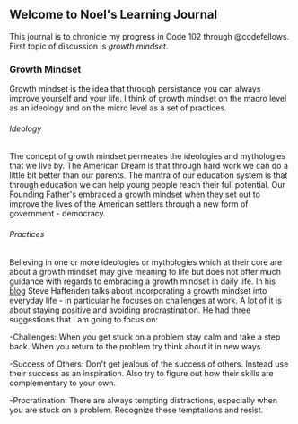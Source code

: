 ## Welcome to Noel's Learning Journal

This journal is to chronicle my progress in Code 102 through @codefellows. First topic of discussion is *growth mindset*.

### Growth Mindset

Growth mindset is the idea that through persistance you can always improve yourself and your life. I think of growth mindset on the macro level as an ideology and on the micro level as a set of practices.

###### Ideology
The concept of growth mindset permeates the ideologies and mythologies that we live by. The American Dream is that through hard work we can do a little bit better than our parents. The mantra of our education system is that through education we can help young people reach their full potential. Our Founding Father's embraced a growth mindset when they set out to improve the lives of the American settlers through a new form of government - democracy. 

###### Practices
Believing in one or more ideologies or mythologies which at their core are about a growth mindset may give meaning to life but does not offer much guidance with regards to embracing a growth mindset in daily life. In his [blog](https://www.atlassian.com/blog/inside-atlassian/growth-mindset) Steve Haffenden talks about incorporating a growth mindset into everyday life - in particular he focuses on challenges at work. A lot of it is about staying positive and avoiding procrastination. He had three suggestions that I am going to focus on:

-Challenges: When you get stuck on a problem stay calm and take a step back. When you return to the problem try think about it in new ways.

-Success of Others: Don't get jealous of the success of others. Instead use their success as an inspiration. Also try to figure out how their skills are complementary to your own. 

-Procratination: There are always tempting distractions, especially when you are stuck on a problem. Recognize these temptations and resist. 







